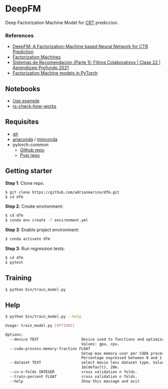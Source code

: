 # DeepFM

Deep Factorization Machine Model for [CRT](https://en.wikipedia.org/wiki/Click-through_rate) prediccion.

### References

* [DeepFM: A Factorization-Machine based Neural Network for CTR Prediction](https://arxiv.org/pdf/1703.04247.pdf)
* [Factorization Machines](https://d2l.ai/chapter_recommender-systems/fm.html)
* [Sistemas de Recomendación (Parte 1): Filtros Colaborativos | Clase 22 | Aprendizaje Profundo 2021](https://www.youtube.com/watch?v=YAvX3BBh7U4)
* [Factorization Machine models in PyTorch](https://github.com/rixwew/pytorch-fm)


## Notebooks

* [Use example](https://github.com/adrianmarino/dfm/blobQ/master/notebooks/rs.ipynb)
* [rs-check-how-works](https://github.com/adrianmarino/dfm/blob/master/notebooks/rs-check-how-works.ipynb)
 

## Requisites

* [git](https://git-scm.com/downloads)
* [anaconda](https://www.anaconda.com/products/individual) / [minconda](https://docs.conda.io/en/latest/miniconda.html)
* pytorch-common
  * [Github repo](https://github.com/adrianmarino/pytorch-common/tree/master)
  * [Pypi repo](https://pypi.org/project/pytorch-common/)

## Getting starter

**Step 1**: Clone repo.

```bash
$ git clone https://github.com/adrianmarino/dfm.git
$ cd dfm
```

**Step 2**: Create environment:

```bash
$ cd dfm
$ conda env create -f environment.yml
```

**Step 3**: Enable project environment:

```bash
$ conda activate dfm
```

**Step 3**: Run regression tests:

```bash
$ cd dfm
$ pytest
```

## Training

```bash
$ python bin/train_model.py
```

## Help

```bash
$ python bin/train_model.py --help

Usage: train_model.py [OPTIONS]

Options:
  --device TEXT                   Device used to functions and optimize model.
                                  Values: gpu, cpu.
  --cuda-process-memory-fraction FLOAT
                                  Setup max memory user per CUDA process.
                                  Percentage expressed between 0 and 1.
  --dataset TEXT                  select movie lens dataset type. Values:
                                  1m(default), 20m.
  --cv-n-folds INTEGER            cross validation n folds.
  --train-percent FLOAT           cross validation n folds.
  --help                          Show this message and exit
```
